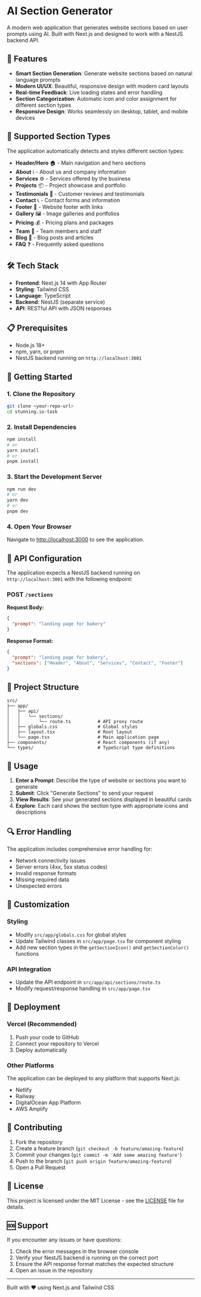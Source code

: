 # AI Section Generator

A modern web application that generates website sections based on user prompts using AI. Built with Next.js and designed to work with a NestJS backend API.

## 🚀 Features

- **Smart Section Generation**: Generate website sections based on natural language prompts
- **Modern UI/UX**: Beautiful, responsive design with modern card layouts
- **Real-time Feedback**: Live loading states and error handling
- **Section Categorization**: Automatic icon and color assignment for different section types
- **Responsive Design**: Works seamlessly on desktop, tablet, and mobile devices

## 🎨 Supported Section Types

The application automatically detects and styles different section types:

- **Header/Hero** 🏠 - Main navigation and hero sections
- **About** ℹ️ - About us and company information
- **Services** ⚙️ - Services offered by the business
- **Projects** 📦 - Project showcase and portfolio
- **Testimonials** 💬 - Customer reviews and testimonials
- **Contact** 📞 - Contact forms and information
- **Footer** 🔗 - Website footer with links
- **Gallery** 🖼️ - Image galleries and portfolios
- **Pricing** 💰 - Pricing plans and packages
- **Team** 👥 - Team members and staff
- **Blog** 📝 - Blog posts and articles
- **FAQ** ❓ - Frequently asked questions

## 🛠️ Tech Stack

- **Frontend**: Next.js 14 with App Router
- **Styling**: Tailwind CSS
- **Language**: TypeScript
- **Backend**: NestJS (separate service)
- **API**: RESTful API with JSON responses

## 📋 Prerequisites

- Node.js 18+ 
- npm, yarn, or pnpm
- NestJS backend running on `http://localhost:3001`

## 🚀 Getting Started

### 1. Clone the Repository

```bash
git clone <your-repo-url>
cd stunning.io-task
```

### 2. Install Dependencies

```bash
npm install
# or
yarn install
# or
pnpm install
```

### 3. Start the Development Server

```bash
npm run dev
# or
yarn dev
# or
pnpm dev
```

### 4. Open Your Browser

Navigate to [http://localhost:3000](http://localhost:3000) to see the application.

## 🔧 API Configuration

The application expects a NestJS backend running on `http://localhost:3001` with the following endpoint:

### POST `/sections`

**Request Body:**
```json
{
  "prompt": "landing page for bakery"
}
```

**Response Format:**
```json
{
  "prompt": "landing page for bakery",
  "sections": ["Header", "About", "Services", "Contact", "Footer"]
}
```

## 📁 Project Structure

```
src/
├── app/
│   ├── api/
│   │   └── sections/
│   │       └── route.ts          # API proxy route
│   ├── globals.css               # Global styles
│   ├── layout.tsx                # Root layout
│   └── page.tsx                  # Main application page
├── components/                   # React components (if any)
└── types/                        # TypeScript type definitions
```

## 🎯 Usage

1. **Enter a Prompt**: Describe the type of website or sections you want to generate
2. **Submit**: Click "Generate Sections" to send your request
3. **View Results**: See your generated sections displayed in beautiful cards
4. **Explore**: Each card shows the section type with appropriate icons and descriptions

## 🔍 Error Handling

The application includes comprehensive error handling for:

- Network connectivity issues
- Server errors (4xx, 5xx status codes)
- Invalid response formats
- Missing required data
- Unexpected errors

## 🎨 Customization

### Styling
- Modify `src/app/globals.css` for global styles
- Update Tailwind classes in `src/app/page.tsx` for component styling
- Add new section types in the `getSectionIcon()` and `getSectionColor()` functions

### API Integration
- Update the API endpoint in `src/app/api/sections/route.ts`
- Modify request/response handling in `src/app/page.tsx`

## 🚀 Deployment

### Vercel (Recommended)

1. Push your code to GitHub
2. Connect your repository to Vercel
3. Deploy automatically

### Other Platforms

The application can be deployed to any platform that supports Next.js:

- Netlify
- Railway
- DigitalOcean App Platform
- AWS Amplify

## 🤝 Contributing

1. Fork the repository
2. Create a feature branch (`git checkout -b feature/amazing-feature`)
3. Commit your changes (`git commit -m 'Add some amazing feature'`)
4. Push to the branch (`git push origin feature/amazing-feature`)
5. Open a Pull Request

## 📄 License

This project is licensed under the MIT License - see the [LICENSE](LICENSE) file for details.

## 🆘 Support

If you encounter any issues or have questions:

1. Check the error messages in the browser console
2. Verify your NestJS backend is running on the correct port
3. Ensure the API response format matches the expected structure
4. Open an issue in the repository

---

Built with ❤️ using Next.js and Tailwind CSS
